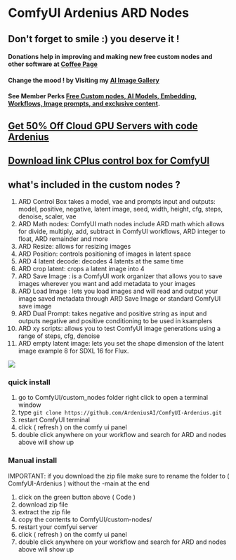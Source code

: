 # ComfyUI Ardenius ARD Nodes 
## Don't forget to smile :) you deserve it !
#### Donations help in improving and making new free custom nodes and other software at [Coffee Page](https://ko-fi.com/ardenius) 
#### Change the mood ! by Visiting my [AI Image Gallery](https://ko-fi.com/ardenius/gallery)
#### See Member Perks [Free Custom nodes, AI Models, Embedding, Workflows, Image prompts, and exclusive content](https://ko-fi.com/ardenius/tiers). 

## [Get 50% Off Cloud GPU Servers with code Ardenius](https://bit.ly/ardenius)

## [Download link CPlus control box for ComfyUI](https://ko-fi.com/ardenius/shop)
## what's included in the custom nodes ?
1. ARD Control Box takes a model, vae and prompts input and outputs:
model, positive, negative, latent image, seed, width, height, cfg, steps, denoise, scaler, vae
2. ARD Math nodes: ComfyUI math nodes include ARD math which allows for divide, multiply, add, subtract in ComfyUI workflows, ARD integer to float, ARD remainder and more
3. ARD Resize: allows for resizing images
4. ARD Position: controls positioning of images in latent space 
5. ARD 4 latent decode: decodes 4 latents at the same time
6. ARD crop latent: crops a latent image into 4
7. ARD Save Image : is a ComfyUI work organizer that allows you to save images wherever you want and add metadata to your images 
8. ARD Load Image : lets you load images and will read and output your image saved metadata through ARD Save Image or standard ComfyUI save image
9. ARD Dual Prompt: takes negative and positive string as input and outputs negative and positive conditioning to be used in ksamplers
10. ARD xy scripts: allows you to test ComfyUI image generations using a range of steps, cfg, denoise 
11. ARD empty latent image: lets you set the shape dimension of the latent image example 8 for SDXL 16 for Flux. 

![](https://storage.ko-fi.com/cdn/useruploads/display/6f0dddf9-0697-4ef0-a772-2f189e0de6e2_comfyui_cplus_control_box.jpg)

### quick install 
1. go to ComfyUI/custom_nodes folder right click to open a terminal window 
2. type ```git clone https://github.com/ArdeniusAI/ComfyUI-Ardenius.git```
3. restart ComfyUI terminal 
4. click ( refresh ) on the comfy ui panel
5. double click anywhere on your workflow and search for ARD and nodes above will show up

### Manual install
IMPORTANT: if you download the zip file make sure to rename the folder to ( ComfyUI-Ardenius ) without the -main at the end
1. click on the green button above ( Code )
2. download zip file
3. extract the zip file
4. copy the contents to ComfyUI/custom-nodes/ 
5. restart your comfyui server
6. click ( refresh ) on the comfy ui panel
7. double click anywhere on your workflow and search for ARD and nodes above will show up
